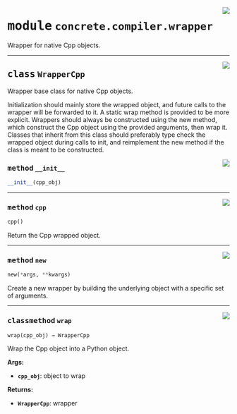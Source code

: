 <!-- markdownlint-disable -->

<a href="../../../compilers/concrete-compiler/compiler/lib/Bindings/Python/concrete/compiler/wrapper.py#L0"><img align="right" style="float:right;" src="https://img.shields.io/badge/-source-cccccc?style=flat-square"></a>

# <kbd>module</kbd> `concrete.compiler.wrapper`
Wrapper for native Cpp objects. 



---

<a href="../../../compilers/concrete-compiler/compiler/lib/Bindings/Python/concrete/compiler/wrapper.py#L7"><img align="right" style="float:right;" src="https://img.shields.io/badge/-source-cccccc?style=flat-square"></a>

## <kbd>class</kbd> `WrapperCpp`
Wrapper base class for native Cpp objects. 

Initialization should mainly store the wrapped object, and future calls to the wrapper will be forwarded to it. A static wrap method is provided to be more explicit. Wrappers should always be constructed using the new method, which construct the Cpp object using the provided arguments, then wrap it. Classes that inherit from this class should preferably type check the wrapped object during calls to init, and reimplement the new method if the class is meant to be constructed. 

<a href="../../../compilers/concrete-compiler/compiler/lib/Bindings/Python/concrete/compiler/wrapper.py#L17"><img align="right" style="float:right;" src="https://img.shields.io/badge/-source-cccccc?style=flat-square"></a>

### <kbd>method</kbd> `__init__`

```python
__init__(cpp_obj)
```








---

<a href="../../../compilers/concrete-compiler/compiler/lib/Bindings/Python/concrete/compiler/wrapper.py#L37"><img align="right" style="float:right;" src="https://img.shields.io/badge/-source-cccccc?style=flat-square"></a>

### <kbd>method</kbd> `cpp`

```python
cpp()
```

Return the Cpp wrapped object. 

---

<a href="../../../compilers/concrete-compiler/compiler/lib/Bindings/Python/concrete/compiler/wrapper.py#L32"><img align="right" style="float:right;" src="https://img.shields.io/badge/-source-cccccc?style=flat-square"></a>

### <kbd>method</kbd> `new`

```python
new(*args, **kwargs)
```

Create a new wrapper by building the underlying object with a specific set of arguments. 

---

<a href="../../../compilers/concrete-compiler/compiler/lib/Bindings/Python/concrete/compiler/wrapper.py#L20"><img align="right" style="float:right;" src="https://img.shields.io/badge/-source-cccccc?style=flat-square"></a>

### <kbd>classmethod</kbd> `wrap`

```python
wrap(cpp_obj) → WrapperCpp
```

Wrap the Cpp object into a Python object. 



**Args:**
 
 - <b>`cpp_obj`</b>:  object to wrap 



**Returns:**
 
 - <b>`WrapperCpp`</b>:  wrapper 


